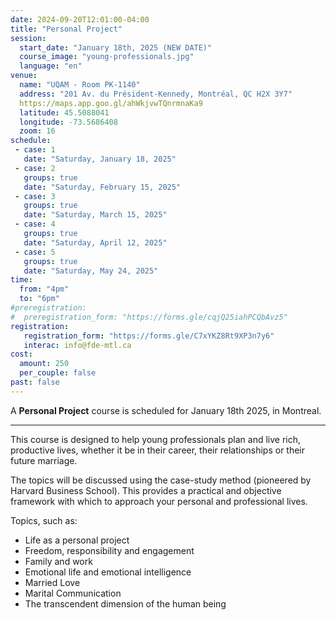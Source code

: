 ```yaml
---
date: 2024-09-20T12:01:00-04:00
title: "Personal Project"
session:
  start_date: "January 18th, 2025 (NEW DATE)"
  course_image: "young-professionals.jpg"
  language: "en"
venue:
  name: "UQAM - Room PK-1140"
  address: "201 Av. du Président-Kennedy, Montréal, QC H2X 3Y7"
  https://maps.app.goo.gl/ahWkjvwTQnrmnaKa9
  latitude: 45.5088041
  longitude: -73.5686408
  zoom: 16
schedule:
 - case: 1
   date: "Saturday, January 18, 2025"
 - case: 2
   groups: true
   date: "Saturday, February 15, 2025"
 - case: 3
   groups: true
   date: "Saturday, March 15, 2025"
 - case: 4
   groups: true
   date: "Saturday, April 12, 2025"
 - case: 5
   groups: true
   date: "Saturday, May 24, 2025"
time:
  from: "4pm"
  to: "6pm"
#preregistration:
#  preregistration_form: "https://forms.gle/cqjQ25iahPCQbAvz5"
registration:
   registration_form: "https://forms.gle/C7xYKZ8Rt9XP3n7y6"
   interac: info@fde-mtl.ca
cost:
  amount: 250
  per_couple: false
past: false
---
```


A **Personal Project** course is scheduled for January 18th 2025, in Montreal.

---
This course is designed to help young professionals plan and
live rich, productive lives, whether it be in their career, their relationships
or their future marriage.

The topics will be discussed using the case-study method (pioneered by Harvard
Business School). This provides a practical and objective framework with which
to approach your personal and professional lives.

Topics, such as:

* Life as a personal project
* Freedom, responsibility and engagement
* Family and work
* Emotional life and emotional intelligence
* Married Love
* Marital Communication
* The transcendent dimension of the human being

<!--more-->

